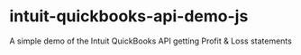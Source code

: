# intuit-quickbooks-api-demo-js
A simple demo of the Intuit QuickBooks API getting Profit &amp; Loss statements
